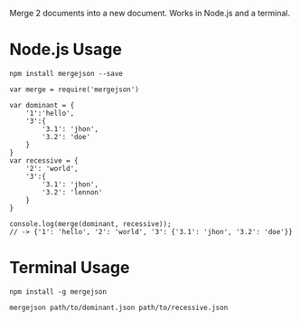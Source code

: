 Merge 2 documents into a new document.
Works in Node.js and a terminal.

# Node.js Usage

```
npm install mergejson --save
```

```
var merge = require('mergejson')

var dominant = {
    '1':'hello',
    '3':{
        '3.1': 'jhon',
        '3.2': 'doe'
    }
}
var recessive = {
    '2': 'world',
    '3':{
        '3.1': 'jhon',
        '3.2': 'lennon'
    }
}

console.log(merge(dominant, recessive));
// -> {'1': 'hello', '2': 'world', '3': {'3.1': 'jhon', '3.2': 'doe'}} 

```

# Terminal Usage

```
npm install -g mergejson
```
```
mergejson path/to/dominant.json path/to/recessive.json
```
